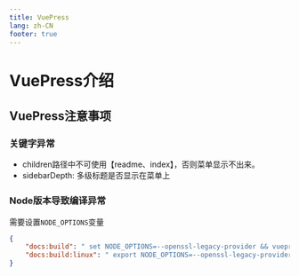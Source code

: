 ```yaml
---
title: VuePress
lang: zh-CN 
footer: true
---
```



# VuePress介绍


## VuePress注意事项


### 关键字异常

- children路径中不可使用【readme、index】，否则菜单显示不出来。
- sidebarDepth: 多级标题是否显示在菜单上


### Node版本导致编译异常

需要设置`NODE_OPTIONS`变量
```json
{
    "docs:build": " set NODE_OPTIONS=--openssl-legacy-provider && vuepress build docs",
    "docs:build:linux": " export NODE_OPTIONS=--openssl-legacy-provider && vuepress build docs",
}
```


















